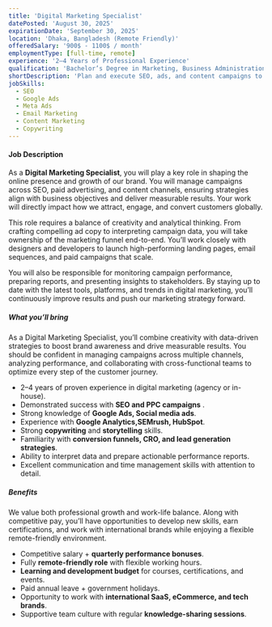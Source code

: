```yaml
---
title: 'Digital Marketing Specialist'
datePosted: 'August 30, 2025'
expirationDate: 'September 30, 2025'
location: 'Dhaka, Bangladesh (Remote Friendly)'
offeredSalary: '900$ - 1100$ / month'
employmentType: [full-time, remote]
experience: '2–4 Years of Professional Experience'
qualification: 'Bachelor’s Degree in Marketing, Business Administration, or related field'
shortDescription: 'Plan and execute SEO, ads, and content campaigns to grow brand visibility and drive measurable results.'
jobSkills:
  - SEO
  - Google Ads
  - Meta Ads
  - Email Marketing
  - Content Marketing
  - Copywriting
---
```


#### Job Description

As a **Digital Marketing Specialist**, you will play a key role in shaping the online presence and growth of our brand. You will manage campaigns across SEO, paid advertising, and content channels, ensuring strategies align with business objectives and deliver measurable results. Your work will directly impact how we attract, engage, and convert customers globally.

This role requires a balance of creativity and analytical thinking. From crafting compelling ad copy to interpreting campaign data, you will take ownership of the marketing funnel end-to-end. You’ll work closely with designers and developers to launch high-performing landing pages, email sequences, and paid campaigns that scale.

You will also be responsible for monitoring campaign performance, preparing reports, and presenting insights to stakeholders. By staying up to date with the latest tools, platforms, and trends in digital marketing, you’ll continuously improve results and push our marketing strategy forward.

##### What you’ll bring

As a Digital Marketing Specialist, you’ll combine creativity with data-driven strategies to boost brand awareness and drive measurable results. You should be confident in managing campaigns across multiple channels, analyzing performance, and collaborating with cross-functional teams to optimize every step of the customer journey.

- 2–4 years of proven experience in digital marketing (agency or in-house).
- Demonstrated success with **SEO and PPC campaigns** .
- Strong knowledge of **Google Ads, Social media ads**.
- Experience with **Google Analytics,SEMrush, HubSpot**.
- Strong **copywriting** and **storytelling** skills.
- Familiarity with **conversion funnels, CRO, and lead generation strategies**.
- Ability to interpret data and prepare actionable performance reports.
- Excellent communication and time management skills with attention to detail.

##### Benefits

We value both professional growth and work-life balance. Along with competitive pay, you’ll have opportunities to develop new skills, earn certifications, and work with international brands while enjoying a flexible remote-friendly environment.

- Competitive salary + **quarterly performance bonuses**.
- Fully **remote-friendly role** with flexible working hours.
- **Learning and development budget** for courses, certifications, and events.
- Paid annual leave + government holidays.
- Opportunity to work with **international SaaS, eCommerce, and tech brands**.
- Supportive team culture with regular **knowledge-sharing sessions**.
